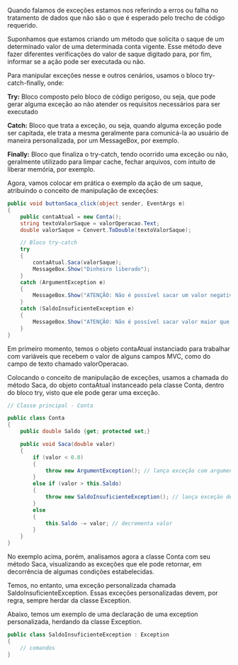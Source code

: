 Quando falamos de exceções estamos nos referindo a erros ou falha no tratamento de dados que não são o que é esperado pelo trecho de código requerido.

Suponhamos que estamos criando um método que solicita o saque de um determinado valor de uma determinada conta vigente. Esse método deve fazer diferentes verificações do valor de saque digitado para, por fim, informar se a ação pode ser executada ou não. 

Para manipular exceções nesse e outros cenários, usamos o bloco try-catch-finally, onde:

**Try:**
	Bloco composto pelo bloco de código perigoso, ou seja, que pode gerar alguma exceção ao não atender os requisitos necessários para ser executado

**Catch:**
	Bloco que trata a exceção, ou seja, quando alguma exceção pode ser capitada, ele trata a mesma geralmente para comunicá-la ao usuário de maneira personalizada, por um MessageBox, por exemplo.

**Finally:**
	Bloco que finaliza o try-catch, tendo ocorrido uma exceção ou não, geralmente utilizado para limpar cache, fechar arquivos, com intuito de liberar memória, por exemplo.

Agora, vamos colocar em prática o exemplo da ação de um saque, atribuindo o conceito de manipulação de exceções:

```csharp
public void buttonSaca_click(object sender, EventArgs e)
{
	public contaAtual = new Conta();
	string textoValorSaque = valorOperacao.Text;
	double valorSaque = Convert.ToDouble(textoValorSaque);

	// Bloco try-catch
	try 
	{
		contaAtual.Saca(valorSaque);
		MessageBox.Show("Dinheiro liberado");
	}
	catch (ArgumentException e)
	{
		MessageBox.Show("ATENÇÃO: Não é possível sacar um valor negativo!");
	}
	catch (SaldoInsuficienteException e)
	{
		MessageBox.Show("ATENÇÃO: Não é possível sacar valor maior que o saldo em conta!");
	}
}
```

Em primeiro momento, temos o objeto contaAtual instanciado para trabalhar com variáveis que recebem o valor de alguns campos MVC, como do campo de texto chamado valorOperacao. 

Colocando o conceito de manipulação de exceções, usamos a chamada do método Saca, do objeto contaAtual instanceado pela classe Conta, dentro do bloco try, visto que ele pode gerar uma exceção.


```csharp
// Classe principal - Conta

public class Conta
{
	public double Saldo {get; protected set;}

	public void Saca(double valor)
	{
		if (valor < 0.0)
		{
			throw new ArgumentException(); // lança exceção com argumento de exception
		}
		else if (valor > this.Saldo)
		{
			throw new SaldoInsuficienteException(); // lança exceção de classe personalizada herdando a própria classe exception
		}
		else 
		{
			this.Saldo -= valor; // decrementa valor
		}
	}
}
```

No exemplo acima, porém, analisamos agora a classe Conta com seu método Saca, visualizando as exceções que ele pode retornar, em decorrência de algumas condições estabelecidas. 

Temos, no entanto, uma exceção personalizada chamada SaldoInsuficienteException. Essas exceções personalizadas devem, por regra, sempre herdar da classe Exception.

Abaixo, temos um exemplo de uma declaração de uma exception personalizada, herdando da classe Exception.

```csharp
public class SaldoInsuficienteException : Exception
{
	// comandos
}
```